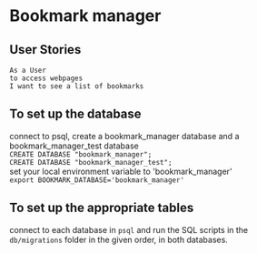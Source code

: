# Bookmark manager 

## User Stories

`As a User` \
`to access webpages` \
`I want to see a list of bookmarks` 

## To set up the database

connect to psql, create a bookmark_manager database and a bookmark_manager_test database \
`CREATE DATABASE "bookmark_manager";` \
`CREATE DATABASE "bookmark_manager_test";` \
set your local environment variable to 'bookmark_manager' \
`export BOOKMARK_DATABASE='bookmark_manager'`

## To set up the appropriate tables

connect to each database in `psql` and run the SQL scripts in the `db/migrations` folder in the given order, in both databases.
